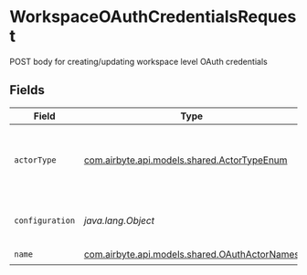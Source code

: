 # WorkspaceOAuthCredentialsRequest

POST body for creating/updating workspace level OAuth credentials


## Fields

| Field                                                                                   | Type                                                                                    | Required                                                                                | Description                                                                             | Example                                                                                 |
| --------------------------------------------------------------------------------------- | --------------------------------------------------------------------------------------- | --------------------------------------------------------------------------------------- | --------------------------------------------------------------------------------------- | --------------------------------------------------------------------------------------- |
| `actorType`                                                                             | [com.airbyte.api.models.shared.ActorTypeEnum](../../models/shared/ActorTypeEnum.md)     | :heavy_check_mark:                                                                      | Whether you're setting this override for a source or destination                        |                                                                                         |
| `configuration`                                                                         | *java.lang.Object*                                                                      | :heavy_check_mark:                                                                      | The values required to configure the source.                                            | {<br/>"user": "charles"<br/>}                                                           |
| `name`                                                                                  | [com.airbyte.api.models.shared.OAuthActorNames](../../models/shared/OAuthActorNames.md) | :heavy_check_mark:                                                                      | N/A                                                                                     |                                                                                         |